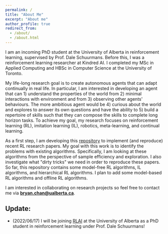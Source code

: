 ```yaml
---
permalink: /
title: "About Me"
excerpt: "About me"
author_profile: true
redirect_from: 
  - /about/
  - /about.html
---
```


I am an incoming PhD student at the University of Alberta in reinforcement learning, supervised by Prof. Dale Schuurmans.
Before this, I was a reinforcement learning researcher at Kindred AI.
I completed my MSc in Applied Computing and HBSc in Computer Science at the University of Toronto.

My life-long research goal is to create autonomous agents that can adapt continually in real life. In particular, I am interested in developing an agent that can 1) understand the properties of the world from 2) minimal interactions with environment and from 3) observing other agents' behaviours. The more ambitious agent would be 4) curious about the world and explores to answer its own questions and have the ability to 5) build a repertoire of skills such that they can compose the skills to complete long horizon tasks. To achieve my goal, my research focuses on reinforcement learning (RL), imitation learning (IL), robotics, meta-learning, and continual learning.

As a first step, I am developing this [repository](https://github.com/chanb/rl_sandbox_public) to implement (and reproduce) recent RL research papers. My goal with this work is to identify the problems with existing algorithms. Specifically, I am looking at these algorithms from the perspective of sample efficiency and exploration. I also investigate what "dirty tricks" we need in order to reproduce these papers. So far, this repository contains some model-free RL algorithms, IL algorithms, and hierarchical RL algorithms. I plan to add some model-based RL algorithms and offline RL algorithms.

I am interested in collaborating on research projects so feel free to contact me via [**bryan.chan@ualberta.ca**](mailto:bryan.chan@ualberta.ca).

## Update:
- (2022/06/17) I will be joining [RLAI](http://rlai.ualberta.ca/) at the University of Alberta as a PhD student in reinforcement learning under Prof. Dale Schuurmans!
